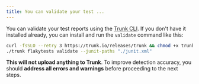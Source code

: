 ```yaml
---
title: You can validate your test ...
---
```


You can validate your test reports using the [Trunk CLI](../../flaky-tests/uploader.md). If you don't have it installed already, you can install and run the `validate` command like this:

```sh
curl -fsSLO --retry 3 https://trunk.io/releases/trunk && chmod +x trunk
./trunk flakytests validate --junit-paths "./junit.xml"
```

**This will not upload anything to Trunk**. To improve detection accuracy, you should **address all errors and warnings** before proceeding to the next steps.
